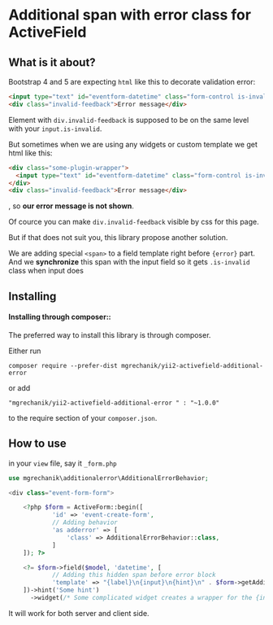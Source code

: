 # Additional span with error class for ActiveField

## What is it about? <span id="demo"></span>

Bootstrap 4 and 5 are expecting ```html``` like this to decorate validation error:

```html
<input type="text" id="eventform-datetime" class="form-control is-invalid" name="EventForm[datetime]" aria-required="true">
<div class="invalid-feedback">Error message</div>
```

Element with ```div.invalid-feedback``` is supposed to be on the same level with your ```input.is-invalid```.

But sometimes when we are using any widgets or custom template we get html like this:

```html
<div class="some-plugin-wrapper">
  <input type="text" id="eventform-datetime" class="form-control is-invalid" name="EventForm[datetime]" aria-required="true">
</div>  
<div class="invalid-feedback">Error message</div>
```
, so **our error message is not shown**.

Of cource you can make ```div.invalid-feedback``` visible by css for this page.

But if that does not suit you, this library propose another solution.

We are adding special ```<span>``` to a field template right before ```{error}``` part. And we **synchronize** this span with the input field so it gets ```.is-invalid``` class when input does 


## Installing <span id="installing"></span>

#### Installing through composer::

The preferred way to install this library is through composer.

Either run
```
composer require --prefer-dist mgrechanik/yii2-activefield-additional-error 
```

or add
```
"mgrechanik/yii2-activefield-additional-error " : "~1.0.0"
```
to the require section of your `composer.json`.

## How to use  <span id="use"></span> 

in your ```view``` file, say it ```_form.php```

```php
use mgrechanik\additionalerror\AdditionalErrorBehavior;

<div class="event-form-form">

    <?php $form = ActiveForm::begin([
            'id' => 'event-create-form',
            // Adding behavior
            'as adderror' => [
                'class' => AdditionalErrorBehavior::class,
            ]
    ]); ?>

    <?= $form->field($model, 'datetime', [
            // Adding this hidden span before error block 
            'template' => "{label}\n{input}\n{hint}\n" . $form->getAdditionalErrorSpan($model, 'datetime') . "\n{error}"
    ])->hint('Some hint')
      ->widget(/* Some complicated widget creates a wrapper for the {input} part... */)
```

It will work for both server and client side.


